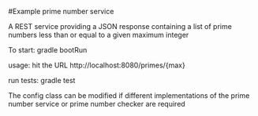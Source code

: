 #Example prime number service

A REST service providing a JSON response containing a list of prime numbers less than or equal to a given maximum integer


To start: gradle bootRun

usage: hit the URL http://localhost:8080/primes/{max}

run tests: gradle test


The config class can be modified if different implementations of the prime number service or prime number checker are required